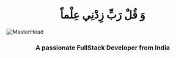 <h1 align="center"> وَ قُلْ رَبِّ زِدْنِي عِلْماً </h1>

![MasterHead]([https://developers.giphy.com/branch/master/static/api-512d36c09662682717108a38bbb5c57d.gif](https://media1.giphy.com/media/bGgsc5mWoryfgKBx1u/200w.webp?cid=ecf05e47867pqphftmh0x8isznifqngf8e4lr3odbbcpvg3e&ep=v1_gifs_search&rid=200w.webp&ct=g))  
<h3 align="center">A passionate FullStack Developer from India</h3>

<!--
**mohamedSayedBayoumy/mohamedSayedBayoumy** is a ✨ _special_ ✨ repository because its `README.md` (this file) appears on your GitHub profile.

Here are some ideas to get you started:

- 🔭 I’m currently working on ...
- 🌱 I’m currently learning ...
- 👯 I’m looking to collaborate on ...
- 🤔 I’m looking for help with ...
- 💬 Ask me about ...
- 📫 How to reach me: ...
- 😄 Pronouns: ...
- ⚡ Fun fact: ...
-->
